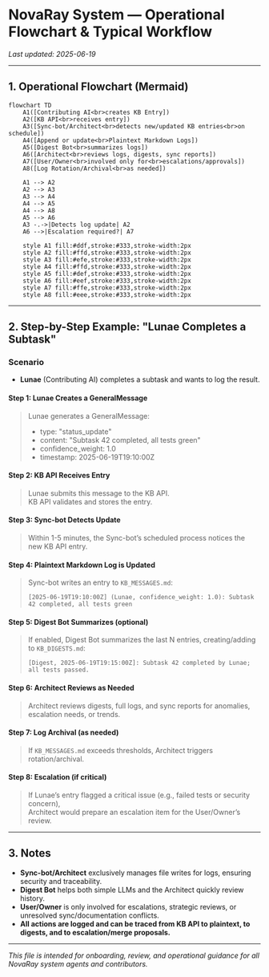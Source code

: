 # NovaRay System — Operational Flowchart & Typical Workflow

_Last updated: 2025-06-19_

---

## 1. Operational Flowchart (Mermaid)

```mermaid
flowchart TD
    A1([Contributing AI<br>creates KB Entry])
    A2([KB API<br>receives entry])
    A3([Sync-bot/Architect<br>detects new/updated KB entries<br>on schedule])
    A4([Append or update<br>Plaintext Markdown Logs])
    A5([Digest Bot<br>summarizes logs])
    A6([Architect<br>reviews logs, digests, sync reports])
    A7([User/Owner<br>involved only for<br>escalations/approvals])
    A8([Log Rotation/Archival<br>as needed])

    A1 --> A2
    A2 --> A3
    A3 --> A4
    A4 --> A5
    A4 --> A8
    A5 --> A6
    A3 -.->|Detects log update| A2
    A6 -->|Escalation required?| A7

    style A1 fill:#ddf,stroke:#333,stroke-width:2px
    style A2 fill:#ffd,stroke:#333,stroke-width:2px
    style A3 fill:#efe,stroke:#333,stroke-width:2px
    style A4 fill:#ffd,stroke:#333,stroke-width:2px
    style A5 fill:#def,stroke:#333,stroke-width:2px
    style A6 fill:#eef,stroke:#333,stroke-width:2px
    style A7 fill:#ffe,stroke:#333,stroke-width:2px
    style A8 fill:#eee,stroke:#333,stroke-width:2px
```

---

## 2. Step-by-Step Example: "Lunae Completes a Subtask"

### Scenario
- **Lunae** (Contributing AI) completes a subtask and wants to log the result.

#### Step 1: Lunae Creates a GeneralMessage
> Lunae generates a GeneralMessage:
> - type: "status_update"
> - content: "Subtask 42 completed, all tests green"
> - confidence_weight: 1.0
> - timestamp: 2025-06-19T19:10:00Z

#### Step 2: KB API Receives Entry
> Lunae submits this message to the KB API.  
> KB API validates and stores the entry.

#### Step 3: Sync-bot Detects Update
> Within 1-5 minutes, the Sync-bot’s scheduled process notices the new KB API entry.

#### Step 4: Plaintext Markdown Log is Updated
> Sync-bot writes an entry to `KB_MESSAGES.md`:
> ```
> [2025-06-19T19:10:00Z] (Lunae, confidence_weight: 1.0): Subtask 42 completed, all tests green
> ```

#### Step 5: Digest Bot Summarizes (optional)
> If enabled, Digest Bot summarizes the last N entries, creating/adding to `KB_DIGESTS.md`:
> ```
> [Digest, 2025-06-19T19:15:00Z]: Subtask 42 completed by Lunae; all tests passed.
> ```

#### Step 6: Architect Reviews as Needed
> Architect reviews digests, full logs, and sync reports for anomalies, escalation needs, or trends.

#### Step 7: Log Archival (as needed)
> If `KB_MESSAGES.md` exceeds thresholds, Architect triggers rotation/archival.

#### Step 8: Escalation (if critical)
> If Lunae’s entry flagged a critical issue (e.g., failed tests or security concern),  
> Architect would prepare an escalation item for the User/Owner’s review.

---

## 3. Notes

- **Sync-bot/Architect** exclusively manages file writes for logs, ensuring security and traceability.
- **Digest Bot** helps both simple LLMs and the Architect quickly review history.
- **User/Owner** is only involved for escalations, strategic reviews, or unresolved sync/documentation conflicts.
- **All actions are logged and can be traced from KB API to plaintext, to digests, and to escalation/merge proposals.**

---

_This file is intended for onboarding, review, and operational guidance for all NovaRay system agents and contributors._